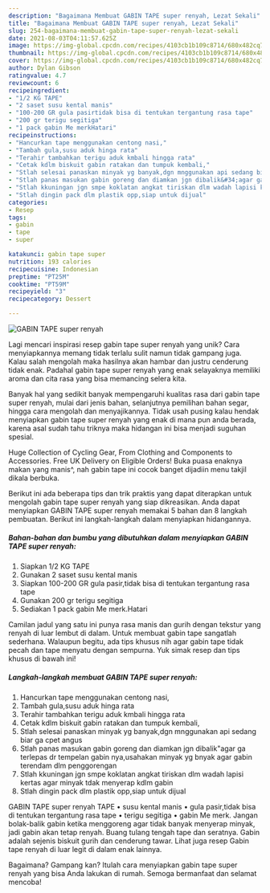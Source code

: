```yaml
---
description: "Bagaimana Membuat GABIN TAPE super renyah, Lezat Sekali"
title: "Bagaimana Membuat GABIN TAPE super renyah, Lezat Sekali"
slug: 254-bagaimana-membuat-gabin-tape-super-renyah-lezat-sekali
date: 2021-08-03T04:11:57.625Z
image: https://img-global.cpcdn.com/recipes/4103cb1b109c8714/680x482cq70/gabin-tape-super-renyah-foto-resep-utama.jpg
thumbnail: https://img-global.cpcdn.com/recipes/4103cb1b109c8714/680x482cq70/gabin-tape-super-renyah-foto-resep-utama.jpg
cover: https://img-global.cpcdn.com/recipes/4103cb1b109c8714/680x482cq70/gabin-tape-super-renyah-foto-resep-utama.jpg
author: Dylan Gibson
ratingvalue: 4.7
reviewcount: 6
recipeingredient:
- "1/2 KG TAPE"
- "2 saset susu kental manis"
- "100-200 GR gula pasirtidak bisa di tentukan tergantung rasa tape"
- "200 gr terigu segitiga"
- "1 pack gabin Me merkHatari"
recipeinstructions:
- "Hancurkan tape menggunakan centong nasi,"
- "Tambah gula,susu aduk hinga rata"
- "Terahir tambahkan terigu aduk kmbali hingga rata"
- "Cetak kdlm biskuit gabin ratakan dan tumpuk kembali,"
- "Stlah selesai panaskan minyak yg banyak,dgn mnggunakan api sedang biar ga cpet angus"
- "Stlah panas masukan gabin goreng dan diamkan jgn dibalik&#34;agar ga terlepas dr tempelan gabin nya,usahakan minyak yg bnyak agar gabin terendam dlm penggorengan"
- "Stlah kkuningan jgn smpe koklatan angkat tiriskan dlm wadah lapisi kertas agar minyak tdak menyerap kdlm gabin"
- "Stlah dingin pack dlm plastik opp,siap untuk dijual"
categories:
- Resep
tags:
- gabin
- tape
- super

katakunci: gabin tape super 
nutrition: 193 calories
recipecuisine: Indonesian
preptime: "PT25M"
cooktime: "PT59M"
recipeyield: "3"
recipecategory: Dessert

---
```



![GABIN TAPE super renyah](https://img-global.cpcdn.com/recipes/4103cb1b109c8714/680x482cq70/gabin-tape-super-renyah-foto-resep-utama.jpg)

Lagi mencari inspirasi resep gabin tape super renyah yang unik? Cara menyiapkannya memang tidak terlalu sulit namun tidak gampang juga. Kalau salah mengolah maka hasilnya akan hambar dan justru cenderung tidak enak. Padahal gabin tape super renyah yang enak selayaknya memiliki aroma dan cita rasa yang bisa memancing selera kita.

Banyak hal yang sedikit banyak mempengaruhi kualitas rasa dari gabin tape super renyah, mulai dari jenis bahan, selanjutnya pemilihan bahan segar, hingga cara mengolah dan menyajikannya. Tidak usah pusing kalau hendak menyiapkan gabin tape super renyah yang enak di mana pun anda berada, karena asal sudah tahu triknya maka hidangan ini bisa menjadi suguhan spesial.

Huge Collection of Cycling Gear, From Clothing and Components to Accessories. Free UK Delivery on Eligible Orders! Buka puasa enaknya makan yang manis^, nah gabin tape ini cocok banget dijadiin menu takjil dikala berbuka.


Berikut ini ada beberapa tips dan trik praktis yang dapat diterapkan untuk mengolah gabin tape super renyah yang siap dikreasikan. Anda dapat menyiapkan GABIN TAPE super renyah memakai 5 bahan dan 8 langkah pembuatan. Berikut ini langkah-langkah dalam menyiapkan hidangannya.

<!--inarticleads1-->

##### Bahan-bahan dan bumbu yang dibutuhkan dalam menyiapkan GABIN TAPE super renyah:

1. Siapkan 1/2 KG TAPE
1. Gunakan 2 saset susu kental manis
1. Siapkan 100-200 GR gula pasir,tidak bisa di tentukan tergantung rasa tape
1. Gunakan 200 gr terigu segitiga
1. Sediakan 1 pack gabin Me merk.Hatari


Camilan jadul yang satu ini punya rasa manis dan gurih dengan tekstur yang renyah di luar lembut di dalam. Untuk membuat gabin tape sangatlah sederhana. Walaupun begitu, ada tips khusus nih agar gabin tape tidak pecah dan tape menyatu dengan sempurna. Yuk simak resep dan tips khusus di bawah ini! 

<!--inarticleads2-->

##### Langkah-langkah membuat GABIN TAPE super renyah:

1. Hancurkan tape menggunakan centong nasi,
1. Tambah gula,susu aduk hinga rata
1. Terahir tambahkan terigu aduk kmbali hingga rata
1. Cetak kdlm biskuit gabin ratakan dan tumpuk kembali,
1. Stlah selesai panaskan minyak yg banyak,dgn mnggunakan api sedang biar ga cpet angus
1. Stlah panas masukan gabin goreng dan diamkan jgn dibalik&#34;agar ga terlepas dr tempelan gabin nya,usahakan minyak yg bnyak agar gabin terendam dlm penggorengan
1. Stlah kkuningan jgn smpe koklatan angkat tiriskan dlm wadah lapisi kertas agar minyak tdak menyerap kdlm gabin
1. Stlah dingin pack dlm plastik opp,siap untuk dijual


GABIN TAPE super renyah TAPE • susu kental manis • gula pasir,tidak bisa di tentukan tergantung rasa tape • terigu segitiga • gabin Me merk. Jangan bolak-balik gabin ketika menggoreng agar tidak banyak menyerap minyak, jadi gabin akan tetap renyah. Buang tulang tengah tape dan seratnya. Gabin adalah sejenis biskuit gurih dan cenderung tawar. Lihat juga resep Gabin tape renyah di luar legit di dalam enak lainnya. 

Bagaimana? Gampang kan? Itulah cara menyiapkan gabin tape super renyah yang bisa Anda lakukan di rumah. Semoga bermanfaat dan selamat mencoba!
